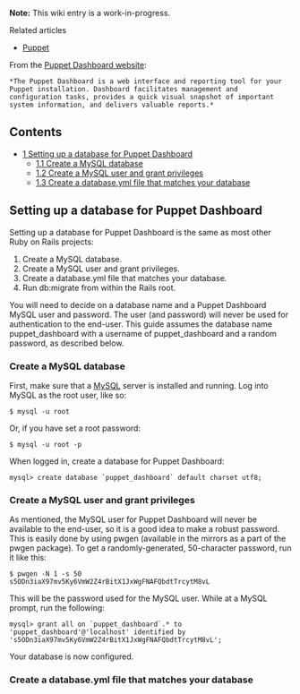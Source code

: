 **Note:** This wiki entry is a work-in-progress.

Related articles

*   [Puppet](/index.php/Puppet "Puppet")

From the [Puppet Dashboard website](http://projects.puppetlabs.com/projects/dashboard/):

	*The Puppet Dashboard is a web interface and reporting tool for your Puppet installation. Dashboard facilitates management and configuration tasks, provides a quick visual snapshot of important system information, and delivers valuable reports.*

## Contents

*   [1 Setting up a database for Puppet Dashboard](#Setting_up_a_database_for_Puppet_Dashboard)
    *   [1.1 Create a MySQL database](#Create_a_MySQL_database)
    *   [1.2 Create a MySQL user and grant privileges](#Create_a_MySQL_user_and_grant_privileges)
    *   [1.3 Create a database.yml file that matches your database](#Create_a_database.yml_file_that_matches_your_database)

## Setting up a database for Puppet Dashboard

Setting up a database for Puppet Dashboard is the same as most other Ruby on Rails projects:

1.  Create a MySQL database.
2.  Create a MySQL user and grant privileges.
3.  Create a database.yml file that matches your database.
4.  Run db:migrate from within the Rails root.

You will need to decide on a database name and a Puppet Dashboard MySQL user and password. The user (and password) will never be used for authentication to the end-user. This guide assumes the database name puppet_dashboard with a username of puppet_dashboard and a random password, as described below.

### Create a MySQL database

First, make sure that a [MySQL](/index.php/MySQL "MySQL") server is installed and running. Log into MySQL as the root user, like so:

```
$ mysql -u root

```

Or, if you have set a root password:

```
$ mysql -u root -p

```

When logged in, create a database for Puppet Dashboard:

```
mysql> create database `puppet_dashboard` default charset utf8;

```

### Create a MySQL user and grant privileges

As mentioned, the MySQL user for Puppet Dashboard will never be available to the end-user, so it is a good idea to make a robust password. This is easily done by using pwgen (available in the mirrors as a part of the pwgen package). To get a randomly-generated, 50-character password, run it like this:

```
$ pwgen -N 1 -s 50
s5ODn3iaX97mv5Ky6VmW2Z4rBitX1JxWgFNAFQbdtTrcytM8vL

```

This will be the password used for the MySQL user. While at a MySQL prompt, run the following:

```
mysql> grant all on `puppet_dashboard`.* to 'puppet_dashboard'@'localhost' identified by 's5ODn3iaX97mv5Ky6VmW2Z4rBitX1JxWgFNAFQbdtTrcytM8vL';

```

Your database is now configured.

### Create a database.yml file that matches your database